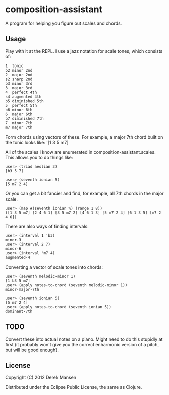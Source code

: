 # composition-assistant

A program for helping you figure out scales and chords.

## Usage

Play with it at the REPL. I use a jazz notation for scale tones, which consists of:

    1  tonic
    b2 minor 2nd
    2  major 2nd
    s2 sharp 2nd
    b3 minor 3rd
    3  major 3rd
    4  perfect 4th
    s4 augmented 4th
    b5 diminished 5th
    5  perfect 5th
    b6 minor 6th
    6  major 6th
    b7 diminished 7th
    7  minor 7th
    m7 major 7th

Form chords using vectors of these. For example, a major 7th chord built on the tonic looks like: '[1 3 5 m7]

All of the scales I know are enumerated in composition-assistant.scales. This allows you to do things like:

    user> (triad aeolian 3)
    [b3 5 7]

    user> (seventh ionian 5)
    [5 m7 2 4]

Or you can get a bit fancier and find, for example, all 7th chords in the major scale.

    user> (map #(seventh ionian %) (range 1 8))
    ([1 3 5 m7] [2 4 6 1] [3 5 m7 2] [4 6 1 3] [5 m7 2 4] [6 1 3 5] [m7 2 4 6])

There are also ways of finding intervals:

    user> (interval 1 'b3)
    minor-3
    user> (interval 2 7)
    minor-6
    user> (interval 'm7 4)
    augmented-4

Converting a vector of scale tones into chords:

    user> (seventh melodic-minor 1)
    [1 b3 5 m7]
    user> (apply notes-to-chord (seventh melodic-minor 1))
    minor-major-7th

    user> (seventh ionian 5)
    [5 m7 2 4]
    user> (apply notes-to-chord (seventh ionian 5))
    dominant-7th

## TODO

Convert these into actual notes on a piano. Might need to do this stupidly at first (it probably won't give you the correct enharmonic version of a pitch, but will be good enough).

## License

Copyright (C) 2012 Derek Mansen

Distributed under the Eclipse Public License, the same as Clojure.
